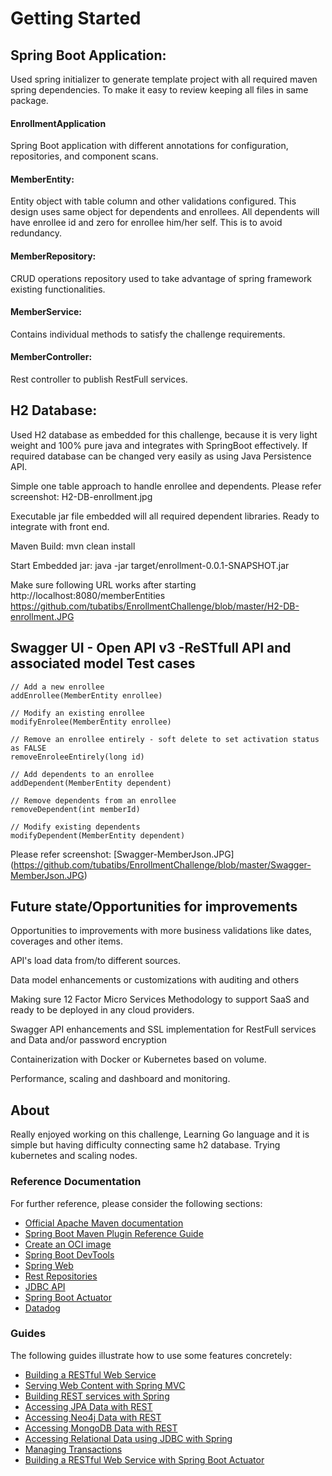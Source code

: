 # Getting Started

## Spring Boot Application:
Used spring initializer to generate template project with all required maven spring dependencies. To make it easy to review keeping all files in same package.

#### EnrollmentApplication
Spring Boot application with different annotations for configuration, repositories, and component scans.

#### MemberEntity: 
Entity object with table column and other validations configured. This design uses same object for dependents and enrollees.  All dependents will have enrollee id and zero for enrollee him/her self. This is to avoid redundancy.  

#### MemberRepository:  
CRUD operations repository used to take advantage of spring framework existing functionalities.

#### MemberService:  
Contains individual methods to satisfy the challenge requirements.

#### MemberController: 
Rest controller to publish RestFull services.


## H2 Database:
Used H2 database as embedded for this challenge, because it is very light weight and 100% pure java and integrates with SpringBoot effectively. If required database can 
be changed very easily as using Java Persistence API. 

Simple one table approach to handle enrollee and dependents.
Please refer screenshot: H2-DB-enrollment.jpg

Executable jar file embedded will all required dependent libraries.  Ready to integrate with front end.

Maven Build:   mvn clean install

Start Embedded jar: java -jar target/enrollment-0.0.1-SNAPSHOT.jar <pass environment application.properties>

Make sure following URL works after starting   http://localhost:8080/memberEntities
https://github.com/tubatibs/EnrollmentChallenge/blob/master/H2-DB-enrollment.JPG
[](https://github.com/tubatibs/EnrollmentChallenge/blob/master/H2-DB-enrollment.JPG)
## Swagger UI - Open API v3 -ReSTfull API and associated model Test cases

	// Add a new enrollee
	addEnrollee(MemberEntity enrollee) 

	// Modify an existing enrollee
	modifyEnrolee(MemberEntity enrollee)

	// Remove an enrollee entirely - soft delete to set activation status as FALSE
	removeEnroleeEntirely(long id)

	// Add dependents to an enrollee
	addDependent(MemberEntity dependent)

	// Remove dependents from an enrollee
	removeDependent(int memberId)

	// Modify existing dependents
	modifyDependent(MemberEntity dependent)

Please refer screenshot: [Swagger-MemberJson.JPG] (https://github.com/tubatibs/EnrollmentChallenge/blob/master/Swagger-MemberJson.JPG)

## Future state/Opportunities  for improvements

Opportunities to improvements with more business validations like dates, coverages and other items.

API's load data from/to different sources.

Data model enhancements or customizations with auditing and others

Making sure 12 Factor Micro Services Methodology to support SaaS and ready to be deployed in any cloud providers.

Swagger API enhancements and SSL implementation for RestFull services and Data and/or password encryption

Containerization with Docker or Kubernetes based on volume.

Performance, scaling and dashboard and monitoring.


## About
Really enjoyed working on this challenge, Learning Go language and it is simple but having difficulty connecting same h2 database.  Trying kubernetes and scaling nodes.

### Reference Documentation
For further reference, please consider the following sections:

* [Official Apache Maven documentation](https://maven.apache.org/guides/index.html)
* [Spring Boot Maven Plugin Reference Guide](https://docs.spring.io/spring-boot/docs/2.3.4.RELEASE/maven-plugin/reference/html/)
* [Create an OCI image](https://docs.spring.io/spring-boot/docs/2.3.4.RELEASE/maven-plugin/reference/html/#build-image)
* [Spring Boot DevTools](https://docs.spring.io/spring-boot/docs/2.3.4.RELEASE/reference/htmlsingle/#using-boot-devtools)
* [Spring Web](https://docs.spring.io/spring-boot/docs/2.3.4.RELEASE/reference/htmlsingle/#boot-features-developing-web-applications)
* [Rest Repositories](https://docs.spring.io/spring-boot/docs/2.3.4.RELEASE/reference/htmlsingle/#howto-use-exposing-spring-data-repositories-rest-endpoint)
* [JDBC API](https://docs.spring.io/spring-boot/docs/2.3.4.RELEASE/reference/htmlsingle/#boot-features-sql)
* [Spring Boot Actuator](https://docs.spring.io/spring-boot/docs/2.3.4.RELEASE/reference/htmlsingle/#production-ready)
* [Datadog](https://docs.spring.io/spring-boot/docs/2.3.4.RELEASE/reference/html/production-ready-features.html#production-ready-metrics-export-datadog)

### Guides
The following guides illustrate how to use some features concretely:

* [Building a RESTful Web Service](https://spring.io/guides/gs/rest-service/)
* [Serving Web Content with Spring MVC](https://spring.io/guides/gs/serving-web-content/)
* [Building REST services with Spring](https://spring.io/guides/tutorials/bookmarks/)
* [Accessing JPA Data with REST](https://spring.io/guides/gs/accessing-data-rest/)
* [Accessing Neo4j Data with REST](https://spring.io/guides/gs/accessing-neo4j-data-rest/)
* [Accessing MongoDB Data with REST](https://spring.io/guides/gs/accessing-mongodb-data-rest/)
* [Accessing Relational Data using JDBC with Spring](https://spring.io/guides/gs/relational-data-access/)
* [Managing Transactions](https://spring.io/guides/gs/managing-transactions/)
* [Building a RESTful Web Service with Spring Boot Actuator](https://spring.io/guides/gs/actuator-service/)


